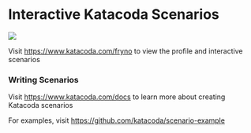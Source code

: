 # Interactive Katacoda Scenarios

[![](http://shields.katacoda.com/katacoda/fryno/count.svg)](https://www.katacoda.com/fryno "Get your profile on Katacoda.com")

Visit https://www.katacoda.com/fryno to view the profile and interactive scenarios

### Writing Scenarios
Visit https://www.katacoda.com/docs to learn more about creating Katacoda scenarios

For examples, visit https://github.com/katacoda/scenario-example
